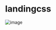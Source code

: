 # landingcss



![image](https://user-images.githubusercontent.com/99200113/169941685-33b96e47-595d-4fd2-bed1-fcd27847d6c6.png)
